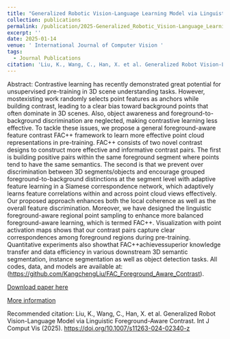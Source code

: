```yaml
---
title: "Generalized Robotic Vision-Language Learning Model via Linguistic Foreground-Aware Contrast"
collection: publications
permalink: /publication/2025-Generalized_Robotic_Vision-Language_Learning_Model_via_Linguistic_Foreground-Aware_Contrast
excerpt: ''
date: 2025-01-14
venue: ' International Journal of Computer Vision '
tags:
  - Journal Publications
citation: 'Liu, K., Wang, C., Han, X. et al. Generalized Robot Vision-Language Model via Linguistic Foreground-Aware Contrast. Int J Comput Vis (2025). https://doi.org/10.1007/s11263-024-02340-z'
---
```


Abstract:   Contrastive learning has recently demonstrated great potential for unsupervised pre-training in 3D scene understanding tasks. However, mostexisting work randomly selects point features as anchors while building contrast, leading to a clear bias toward background points that often dominate in 3D scenes. Also, object awareness and foreground-to-background discrimination are neglected, making contrastive learning less effective. To tackle these issues, we propose a general foreground-aware feature contrast FAC++ framework to learn more effective point cloud representations in pre-training. FAC++ consists of two novel contrast designs to construct more effective and informative contrast pairs. The first is building positive pairs within the same foreground segment where points tend to have the same semantics. The second is that we prevent over discrimination between 3D segments/objects and encourage grouped foreground-to-background distinctions at the segment level with adaptive feature learning in a Siamese correspondence network, which adaptively learns feature correlations within and across point cloud views effectively. Our proposed approach enhances both the local coherence as well as the overall feature discrimination. Moreover, we have designed the linguistic foreground-aware regional point sampling to enhance more balanced foreground-aware learning, which is termed FAC++. Visualization with point activation maps shows that our contrast pairs capture clear correspondences among foreground regions during pre-training. Quantitative experiments also showthat FAC++achievessuperior knowledge transfer and data efficiency in various downstream 3D semantic segmentation, instance segmentation as well as object detection tasks. All codes, data, and models are available at: (https://github.com/KangchengLiu/FAC_Foreground_Aware_Contrast).



[Download paper here](http://yongjinliu.github.io/files/2025-Generalized_Robotic_Vision-Language_Learning_Model_via_Linguistic_Foreground-Aware_Contrast.pdf)


[More information](https://cg.cs.tsinghua.edu.cn/people/~Yongjin/Yongjin.htm)

Recommended citation: Liu, K., Wang, C., Han, X. et al. Generalized Robot Vision-Language Model via Linguistic Foreground-Aware Contrast. Int J Comput Vis (2025). https://doi.org/10.1007/s11263-024-02340-z





